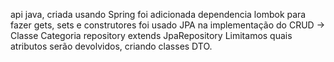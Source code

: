 api java, criada usando Spring
foi adicionada dependencia lombok para fazer gets, sets e construtores
foi usado JPA na implementação do CRUD -> Classe Categoria repository extends JpaRepository
Limitamos quais atributos serão devolvidos, criando classes DTO.

